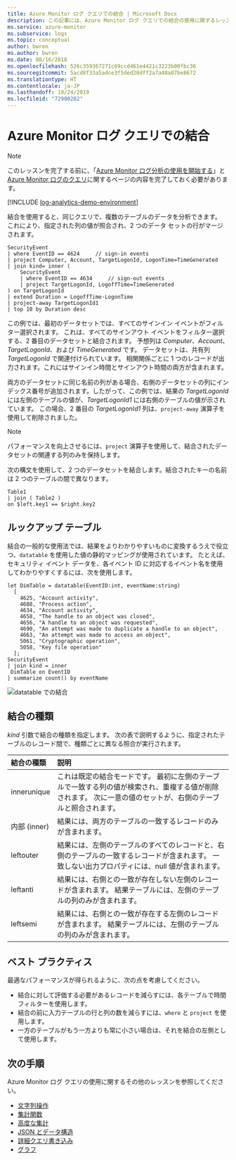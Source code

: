 ```yaml
---
title: Azure Monitor ログ クエリでの結合 | Microsoft Docs
description: この記事には、Azure Monitor ログ クエリでの結合の使用に関するレッスンが含まれています。
ms.service: azure-monitor
ms.subservice: logs
ms.topic: conceptual
author: bwren
ms.author: bwren
ms.date: 08/16/2018
ms.openlocfilehash: 526c359367271c69ccd461e4421c3223b00fbc36
ms.sourcegitcommit: 5acd8f33a5adce3f5ded20dff2a7a48a07be8672
ms.translationtype: HT
ms.contentlocale: ja-JP
ms.lasthandoff: 10/24/2019
ms.locfileid: "72900282"
---
```

# <a name="joins-in-azure-monitor-log-queries"></a>Azure Monitor ログ クエリでの結合

> [!NOTE]
> このレッスンを完了する前に、「[Azure Monitor ログ分析の使用を開始する](get-started-portal.md)」と [Azure Monitor ログのクエリ](get-started-queries.md)に関するページの内容を完了しておく必要があります。

[!INCLUDE [log-analytics-demo-environment](../../../includes/log-analytics-demo-environment.md)]

結合を使用すると、同じクエリで、複数のテーブルのデータを分析できます。 これにより、指定された列の値が照合され、2 つのデータ セットの行がマージされます。


```Kusto
SecurityEvent 
| where EventID == 4624     // sign-in events
| project Computer, Account, TargetLogonId, LogonTime=TimeGenerated
| join kind= inner (
    SecurityEvent 
    | where EventID == 4634     // sign-out events
    | project TargetLogonId, LogoffTime=TimeGenerated
) on TargetLogonId
| extend Duration = LogoffTime-LogonTime
| project-away TargetLogonId1 
| top 10 by Duration desc
```

この例では、最初のデータセットでは、すべてのサインイン イベントがフィルター選択されます。 これは、すべてのサインアウト イベントをフィルター選択する、2 番目のデータセットと結合されます。 予想列は _Computer_、_Account_、_TargetLogonId_、および _TimeGenerated_ です。 データセットは、共有列 _TargetLogonId_ で関連付けられています。 相関関係ごとに 1 つのレコードが出力されます。これにはサインイン時間とサインアウト時間の両方が含まれます。

両方のデータセットに同じ名前の列がある場合、右側のデータセットの列にインデックス番号が追加されます。したがって、この例では、結果の _TargetLogonId_ には左側のテーブルの値が、_TargetLogonId1_ には右側のテーブルの値が示されています。 この場合、2 番目の _TargetLogonId1_ 列は、`project-away` 演算子を使用して削除されました。

> [!NOTE]
> パフォーマンスを向上させるには、`project` 演算子を使用して、結合されたデータセットの関連する列のみを保持します。


次の構文を使用して、2 つのデータセットを結合します。結合されたキーの名前は 2 つのテーブルの間で異なります。
```
Table1
| join ( Table2 ) 
on $left.key1 == $right.key2
```

## <a name="lookup-tables"></a>ルックアップ テーブル
結合の一般的な使用法では、結果をよりわかりやすいものに変換するうえで役立つ、`datatable` を使用した値の静的マッピングが使用されています。 たとえば、セキュリティ イベント データを、各イベント ID に対応するイベント名を使用してわかりやすくするには、次を使用します。

```Kusto
let DimTable = datatable(EventID:int, eventName:string)
  [
    4625, "Account activity",
    4688, "Process action",
    4634, "Account activity",
    4658, "The handle to an object was closed",
    4656, "A handle to an object was requested",
    4690, "An attempt was made to duplicate a handle to an object",
    4663, "An attempt was made to access an object",
    5061, "Cryptographic operation",
    5058, "Key file operation"
  ];
SecurityEvent
| join kind = inner
 DimTable on EventID
| summarize count() by eventName
```

![datatable での結合](media/joins/dim-table.png)

## <a name="join-kinds"></a>結合の種類
_kind_ 引数で結合の種類を指定します。 次の表で説明するように、指定されたテーブルのレコード間で、種類ごとに異なる照合が実行されます。

| 結合の種類 | 説明 |
|:---|:---|
| innerunique | これは既定の結合モードです。 最初に左側のテーブルで一致する列の値が検索され、重複する値が削除されます。  次に一意の値のセットが、右側のテーブルと照合されます。 |
| 内部 (inner) | 結果には、両方のテーブルの一致するレコードのみが含まれます。 |
| leftouter | 結果には、左側のテーブルのすべてのレコードと、右側のテーブルの一致するレコードが含まれます。 一致しない出力プロパティには、null 値が含まれます。  |
| leftanti | 結果には、右側との一致が存在しない左側のレコードが含まれます。 結果テーブルには、左側のテーブルの列のみが含まれます。 |
| leftsemi | 結果には、右側との一致が存在する左側のレコードが含まれます。 結果テーブルには、左側のテーブルの列のみが含まれます。 |


## <a name="best-practices"></a>ベスト プラクティス

最適なパフォーマンスが得られるように、次の点を考慮してください。

- 結合に対して評価する必要があるレコードを減らすには、各テーブルで時間フィルターを使用します。
- 結合の前に入力テーブルの行と列の数を減らすには、`where` と `project` を使用します。
- 一方のテーブルがもう一方よりも常に小さい場合は、それを結合の左側として使用します。


## <a name="next-steps"></a>次の手順
Azure Monitor ログ クエリの使用に関するその他のレッスンを参照してください。

- [文字列操作](string-operations.md)
- [集計関数](aggregations.md)
- [高度な集計](advanced-aggregations.md)
- [JSON とデータ構造](json-data-structures.md)
- [詳細クエリ書き込み](advanced-query-writing.md)
- [グラフ](charts.md)